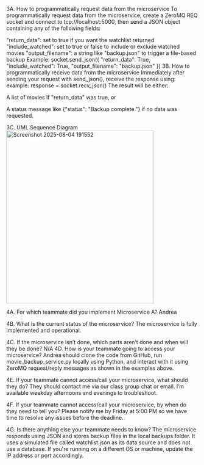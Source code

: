 3A. How to programmatically request data from the microservice
To programmatically request data from the microservice, create a ZeroMQ REQ socket and connect to tcp://localhost:5000, then send a JSON object containing any of the following fields:

"return_data": set to true if you want the watchlist returned
"include_watched": set to true or false to include or exclude watched movies
"output_filename": a string like "backup.json" to trigger a file-based backup
Example:
socket.send_json({
"return_data": True,
"include_watched": True,
"output_filename": "backup.json"
})
3B. How to programmatically receive data from the microservice
Immediately after sending your request with send_json(), receive the response using:
example:
response = socket.recv_json()
The result will be either:

A list of movies if "return_data" was true, or

A status message like {"status": "Backup complete."} if no data was requested.

3C. UML Sequence Diagram
<img width="388" height="453" alt="Screenshot 2025-08-04 191552" src="https://github.com/user-attachments/assets/21b6965b-b214-4072-bd7a-07460abb97a3" />

4A. For which teammate did you implement Microservice A?
Andrea

4B. What is the current status of the microservice?
The microservice is fully implemented and operational.

4C. If the microservice isn’t done, which parts aren’t done and when will they be done?
N/A
4D. How is your teammate going to access your microservice?
Andrea should clone the code from GitHub, run movie_backup_service.py locally using Python, and interact with it using ZeroMQ request/reply messages as shown in the examples above.

4E. If your teammate cannot access/call your microservice, what should they do?
They should contact me via our class group chat or email. I’m available weekday afternoons and evenings to troubleshoot.

4F. If your teammate cannot access/call your microservice, by when do they need to tell you?
Please notify me by Friday at 5:00 PM so we have time to resolve any issues before the deadline.

4G. Is there anything else your teammate needs to know?
The microservice responds using JSON and stores backup files in the local backups folder. It uses a simulated file called watchlist.json as its data source and does not use a database. If you're running on a different OS or machine, update the IP address or port accordingly.
